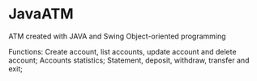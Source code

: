 # JavaATM
ATM created with JAVA and Swing
Object-oriented programming 

Functions:
Create account, list accounts, update account and delete account;
Accounts statistics;
Statement, deposit, withdraw, transfer and exit;
